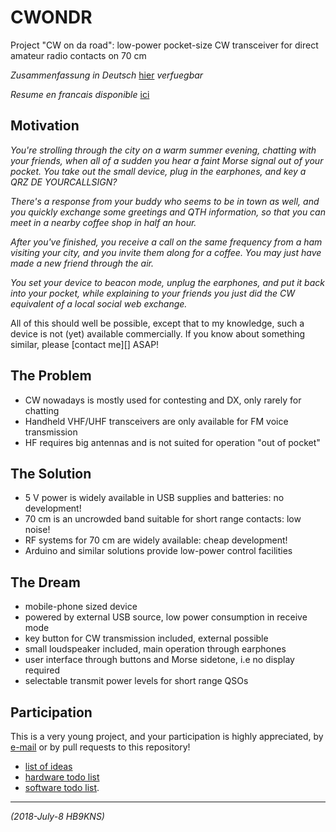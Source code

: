 # CWONDR

Project "CW on da road":
low-power pocket-size CW transceiver for direct amateur radio contacts on 70 cm

*Zusammenfassung in Deutsch* [hier]( zusammenfassung.md ) *verfuegbar*

*Resume en francais disponible* [ici]( resume.md )

## Motivation

*You're strolling through the city on a warm summer evening, chatting with your friends, when all of a sudden you hear a faint Morse signal out of your pocket. You take out the small device, plug in the earphones, and key a QRZ DE YOURCALLSIGN?*

*There's a response from your buddy who seems to be in town as well, and you quickly exchange some greetings and QTH information, so that you can meet in a nearby coffee shop in half an hour.*

*After you've finished, you receive a call on the same frequency from a ham visiting your city, and you invite them along for a coffee. You may just have made a new friend through the air.*

*You set your device to beacon mode, unplug the earphones, and put it back into your pocket, while explaining to your friends you just did the CW equivalent of a local social web exchange.*

All of this should well be possible, except that to my knowledge,
such a device is not (yet) available commercially.
If you know about something similar, please [contact me][] ASAP!

## The Problem

- CW nowadays is mostly used for contesting and DX, only rarely for chatting
- Handheld VHF/UHF transceivers are only available for FM voice transmission
- HF requires big antennas and is not suited for operation "out of pocket"

## The Solution

- 5 V power is widely available in USB supplies and batteries: no development!
- 70 cm is an uncrowded band suitable for short range contacts: low noise!
- RF systems for 70 cm are widely available: cheap development!
- Arduino and similar solutions provide low-power control facilities

## The Dream

- mobile-phone sized device
- powered by external USB source, low power consumption in receive mode
- key button for CW transmission included, external possible
- small loudspeaker included, main operation through earphones
- user interface through buttons and Morse sidetone, i.e no display required
- selectable transmit power levels for short range QSOs

## Participation

This is a very young project, and your participation is highly appreciated,
by [e-mail][contact] or by pull requests to this repository!

- [list of ideas]( ideas.md )
- [hardware todo list]( todo-hard.md )
- [software todo list]( todo-soft.md ).

---

[contact]: mailto:hb9kns@gmail.com

_(2018-July-8 HB9KNS)_
